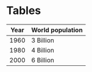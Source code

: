 # Tables

| Year | World population |
| :--: | -----------------|
|1960|3 Billion           |
|1980|4 Billion           |
|2000|6 Billion           |